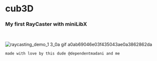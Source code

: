 # cub3D
### My first RayCaster with miniLibX


<br/>

![raycasting_demo_1 3_0a gif a0ab69046e03f435043ae0a3862862da](https://user-images.githubusercontent.com/94312066/196661179-172ab1cc-66de-42e5-8dae-b70c9360f207.gif)

`made with love by this dude @dependentmadani and me`
